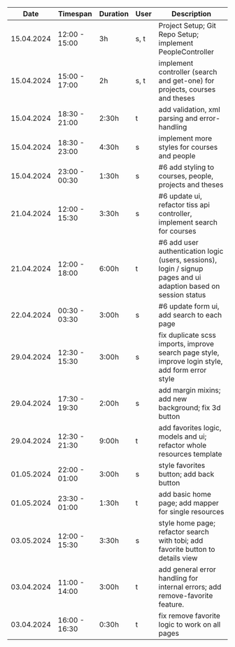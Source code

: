 | Date       | Timespan      | Duration | User | Description                                                                                                      |
|------------|---------------|----------|------|------------------------------------------------------------------------------------------------------------------|
| 15.04.2024 | 12:00 - 15:00 | 3h       | s, t | Project Setup; Git Repo Setup; implement PeopleController                                                        |
| 15.04.2024 | 15:00 - 17:00 | 2h       | s, t | implement controller (search and get-one) for projects, courses and theses                                       |
| 15.04.2024 | 18:30 - 21:00 | 2:30h    | t    | add validation, xml parsing and error-handling                                                                   |
| 15.04.2024 | 18:30 - 23:00 | 4:30h    | s    | implement more styles for courses and people                                                                     |
| 15.04.2024 | 23:00 - 00:30 | 1:30h    | s    | #6 add styling to courses, people, projects and theses                                                           |
| 21.04.2024 | 12:00 - 15:30 | 3:30h    | s    | #6 update ui, refactor tiss api controller, implement search for courses                                         |
| 21.04.2024 | 12:00 - 18:00 | 6:00h    | t    | #6 add user authentication logic (users, sessions), login / signup pages and ui adaption based on session status |
| 22.04.2024 | 00:30 - 03:30 | 3:00h    | s    | #6 update form ui, add search to each page                                                                       |
| 29.04.2024 | 12:30 - 15:30 | 3:00h    | s    | fix duplicate scss imports, improve search page style, improve login style, add form error style                 | 
| 29.04.2024 | 17:30 - 19:30 | 2:00h    | s    | add margin mixins; add new background; fix 3d button                                                             |
| 29.04.2024 | 12:30 - 21:30 | 9:00h    | t    | add favorites logic, models and ui; refactor whole resources template                                            |
| 01.05.2024 | 22:00 - 01:00 | 3:00h    | s    | style favorites button; add back button                                                                          |
| 01.05.2024 | 23:30 - 01:00 | 1:30h    | t    | add basic home page; add mapper for single resources                                                             |
| 03.05.2024 | 12:00 - 15:30 | 3:30h    | s    | style home page; refactor search with tobi; add favorite button to details view                                  |
| 03.04.2024 | 11:00 - 14:00 | 3:00h    | t    | add general error handling for internal errors; add remove-favorite feature.                                     |
| 03.04.2024 | 16:00 - 16:30 | 0:30h    | t    | fix remove favorite logic to work on all pages                                                                   |
